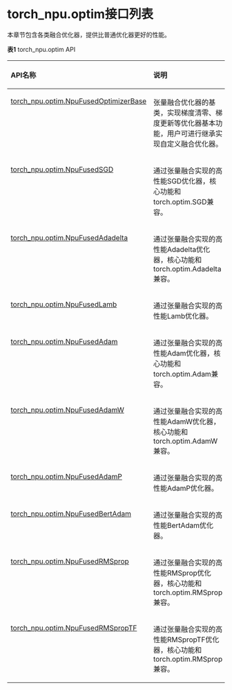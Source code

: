 # torch_npu.optim接口列表

本章节包含各类融合优化器，提供比普通优化器更好的性能。

**表1** torch_npu.optim API

<a name="table16908451436"></a>
<table><thead align="left"><tr id="row11690114510437"><th class="cellrowborder" valign="top" width="38.34%" id="mcps1.2.3.1.1"><p id="p12690164511431"><a name="p12690164511431"></a><a name="p12690164511431"></a>API名称</p>
</th>
<th class="cellrowborder" valign="top" width="61.660000000000004%" id="mcps1.2.3.1.2"><p id="p20690945114315"><a name="p20690945114315"></a><a name="p20690945114315"></a>说明</p>
</th>
</tr>
</thead>
<tbody><tr id="row7690645184319"><td class="cellrowborder" valign="top" width="38.34%" headers="mcps1.2.3.1.1 "><p id="p2069013457432"><a name="p2069013457432"></a><a name="p2069013457432"></a><a href="torch_npu-optim-NpuFusedOptimizerBase.md">torch_npu.optim.NpuFusedOptimizerBase</a></p>
</td>
<td class="cellrowborder" valign="top" width="61.660000000000004%" headers="mcps1.2.3.1.2 "><p id="p76905453432"><a name="p76905453432"></a><a name="p76905453432"></a>张量融合优化器的基类，实现梯度清零、梯度更新等优化器基本功能，用户可进行继承实现自定义融合优化器。</p>
</td>
</tr>
<tr id="row6690174515436"><td class="cellrowborder" valign="top" width="38.34%" headers="mcps1.2.3.1.1 "><p id="p1169064524314"><a name="p1169064524314"></a><a name="p1169064524314"></a><a href="torch_npu-optim-NpuFusedSGD.md">torch_npu.optim.NpuFusedSGD</a></p>
</td>
<td class="cellrowborder" valign="top" width="61.660000000000004%" headers="mcps1.2.3.1.2 "><p id="p1969064524310"><a name="p1969064524310"></a><a name="p1969064524310"></a>通过张量融合实现的高性能SGD优化器，核心功能和torch.optim.SGD兼容。</p>
</td>
</tr>
<tr id="row106904453433"><td class="cellrowborder" valign="top" width="38.34%" headers="mcps1.2.3.1.1 "><p id="p19690194515432"><a name="p19690194515432"></a><a name="p19690194515432"></a><a href="torch_npu-optim-NpuFusedAdadelta.md">torch_npu.optim.NpuFusedAdadelta</a></p>
</td>
<td class="cellrowborder" valign="top" width="61.660000000000004%" headers="mcps1.2.3.1.2 "><p id="p18312105614159"><a name="p18312105614159"></a><a name="p18312105614159"></a>通过张量融合实现的高性能Adadelta优化器，核心功能和torch.optim.Adadelta兼容。</p>
</td>
</tr>
<tr id="row229851194319"><td class="cellrowborder" valign="top" width="38.34%" headers="mcps1.2.3.1.1 "><p id="p1629185120434"><a name="p1629185120434"></a><a name="p1629185120434"></a><a href="torch_npu-optim-NpuFusedLamb.md">torch_npu.optim.NpuFusedLamb</a></p>
</td>
<td class="cellrowborder" valign="top" width="61.660000000000004%" headers="mcps1.2.3.1.2 "><p id="p1084119451352"><a name="p1084119451352"></a><a name="p1084119451352"></a>通过张量融合实现的高性能Lamb优化器。</p>
</td>
</tr>
<tr id="row132911515430"><td class="cellrowborder" valign="top" width="38.34%" headers="mcps1.2.3.1.1 "><p id="p62965115438"><a name="p62965115438"></a><a name="p62965115438"></a><a href="torch_npu-optim-NpuFusedAdam.md">torch_npu.optim.NpuFusedAdam</a></p>
</td>
<td class="cellrowborder" valign="top" width="61.660000000000004%" headers="mcps1.2.3.1.2 "><p id="p13308175419438"><a name="p13308175419438"></a><a name="p13308175419438"></a>通过张量融合实现的高性能Adam优化器，核心功能和torch.optim.Adam兼容。</p>
</td>
</tr>
<tr id="row172915513437"><td class="cellrowborder" valign="top" width="38.34%" headers="mcps1.2.3.1.1 "><p id="p32915118430"><a name="p32915118430"></a><a name="p32915118430"></a><a href="torch_npu-optim-NpuFusedAdamW.md">torch_npu.optim.NpuFusedAdamW</a></p>
</td>
<td class="cellrowborder" valign="top" width="61.660000000000004%" headers="mcps1.2.3.1.2 "><p id="p47811347134517"><a name="p47811347134517"></a><a name="p47811347134517"></a>通过张量融合实现的高性能AdamW优化器，核心功能和torch.optim.AdamW兼容。</p>
</td>
</tr>
<tr id="row14291551134320"><td class="cellrowborder" valign="top" width="38.34%" headers="mcps1.2.3.1.1 "><p id="p4295511435"><a name="p4295511435"></a><a name="p4295511435"></a><a href="torch_npu-optim-NpuFusedAdamP.md">torch_npu.optim.NpuFusedAdamP</a></p>
</td>
<td class="cellrowborder" valign="top" width="61.660000000000004%" headers="mcps1.2.3.1.2 "><p id="p519124035115"><a name="p519124035115"></a><a name="p519124035115"></a>通过张量融合实现的高性能AdamP优化器。</p>
</td>
</tr>
<tr id="row19691194544319"><td class="cellrowborder" valign="top" width="38.34%" headers="mcps1.2.3.1.1 "><p id="p1769113458436"><a name="p1769113458436"></a><a name="p1769113458436"></a><a href="torch_npu-optim-NpuFusedBertAdam.md">torch_npu.optim.NpuFusedBertAdam</a></p>
</td>
<td class="cellrowborder" valign="top" width="61.660000000000004%" headers="mcps1.2.3.1.2 "><p id="p20345174819546"><a name="p20345174819546"></a><a name="p20345174819546"></a>通过张量融合实现的高性能BertAdam优化器。</p>
</td>
</tr>
<tr id="row136911045164315"><td class="cellrowborder" valign="top" width="38.34%" headers="mcps1.2.3.1.1 "><p id="p196911145184314"><a name="p196911145184314"></a><a name="p196911145184314"></a><a href="torch_npu-optim-NpuFusedRMSprop.md">torch_npu.optim.NpuFusedRMSprop</a></p>
</td>
<td class="cellrowborder" valign="top" width="61.660000000000004%" headers="mcps1.2.3.1.2 "><p id="p142403585617"><a name="p142403585617"></a><a name="p142403585617"></a>通过张量融合实现的高性能RMSprop优化器，核心功能和torch.optim.RMSprop兼容。</p>
</td>
</tr>
<tr id="row7691204524312"><td class="cellrowborder" valign="top" width="38.34%" headers="mcps1.2.3.1.1 "><p id="p106921945194318"><a name="p106921945194318"></a><a name="p106921945194318"></a><a href="torch_npu-optim-NpuFusedRMSpropTF.md">torch_npu.optim.NpuFusedRMSpropTF</a></p>
</td>
<td class="cellrowborder" valign="top" width="61.660000000000004%" headers="mcps1.2.3.1.2 "><p id="p1969217454431"><a name="p1969217454431"></a><a name="p1969217454431"></a>通过张量融合实现的高性能RMSpropTF优化器，核心功能和torch.optim.RMSprop兼容。</p>
</td>
</tr>
</tbody>
</table>

